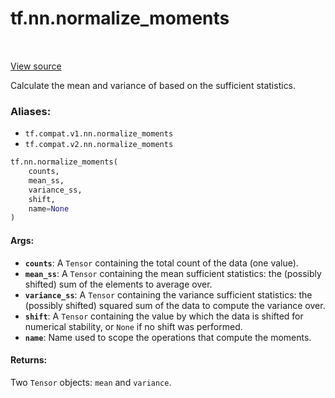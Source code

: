 <div itemscope itemtype="http://developers.google.com/ReferenceObject">
<meta itemprop="name" content="tf.nn.normalize_moments" />
<meta itemprop="path" content="Stable" />
</div>

# tf.nn.normalize_moments

<!-- Insert buttons -->

<table class="tfo-notebook-buttons tfo-api" align="left">
</table>

<a target="_blank" href="/code/stable/tensorflow/python/ops/nn_impl.py">View source</a>



<!-- Start diff -->
Calculate the mean and variance of based on the sufficient statistics.

### Aliases:

* `tf.compat.v1.nn.normalize_moments`
* `tf.compat.v2.nn.normalize_moments`


``` python
tf.nn.normalize_moments(
    counts,
    mean_ss,
    variance_ss,
    shift,
    name=None
)
```



<!-- Placeholder for "Used in" -->


#### Args:


* <b>`counts`</b>: A `Tensor` containing the total count of the data (one value).
* <b>`mean_ss`</b>: A `Tensor` containing the mean sufficient statistics: the (possibly
  shifted) sum of the elements to average over.
* <b>`variance_ss`</b>: A `Tensor` containing the variance sufficient statistics: the
  (possibly shifted) squared sum of the data to compute the variance over.
* <b>`shift`</b>: A `Tensor` containing the value by which the data is shifted for
  numerical stability, or `None` if no shift was performed.
* <b>`name`</b>: Name used to scope the operations that compute the moments.


#### Returns:

Two `Tensor` objects: `mean` and `variance`.
